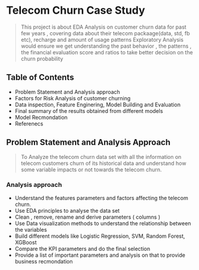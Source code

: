 # Telecom Churn Case Study
> This project is about EDA Analysis on customer churn data for past few years , covering data about their telecom packaage(data, std, fb etc), recharge and amount of usage patterns
Exploratory Analysis would ensure we get understanding the past behavior , the patterns , the financial evaluation score and ratios to take better decision on the churn probability

## Table of Contents
* Problem Statement and Analysis approach
* Factors for Risk Analysis of customer churning
* Data inspection, Feature Enginering, Model Building and Evaluation
* Final summary of the results obtained from different models
* Model Recmondation
* Referenecs

## Problem Statement and Analysis Approach
> To Analyze the telecom churn  data set with all the information on telecom customers churn of its historical data and understand how some variable impacts or not towards the telecom churn.

### Analysis approach
- Understand the features parameters and factors affecting the telecom churn.
- Use EDA principles to analyse the data set 
- Clean , remove, rename and derive parameters ( columns )
- Use Data visualization methods to understand the relationship between the variables 
- Build different models like Logistic Regression, SVM, Random Forest, XGBoost
- Compare the KPI parameters and do the final selection
- Provide a list of important parameters and analysis on that to provide business recmondation

